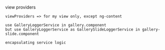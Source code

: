 view providers

    viewProviders => for my view only, except ng-content

    use GalleryLoggerService in gallery.component
    but use GalleryLoggerService as GallerySlideLoggerService in gallery-slide.component

    encapsulating service logic
